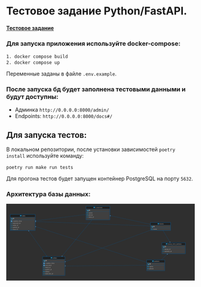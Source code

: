 # Тестовое задание Руthon/FastAPI.

#### [Тестовое задание](https://docs.google.com/document/d/1-ds_Tv2ZBh-yYw3z8Eirq9CRXct_fuylhqRkpkrDX1U/edit)

### Для запуска приложения используйте docker-compose:

    1. docker compose build
    2. docker compose up

Переменные заданы в файле `.env.example`.

### После запуска бд будет заполнена тестовыми данными и будут доступны:
- Админка `http://0.0.0.0:8000/admin/`
- Endpoints: `http://0.0.0.0:8000/docs#/`


## Для запуска тестов: 
В локальном репозитории, после установки зависимостей `poetry install` используйте команду:

    poetry run make run tests

Для прогона тестов будет запущен контейнер PostgreSQL на порту `5632`.


### Архитектура базы данных:
![ScreenShot](screenshots/db_architecture.png)
